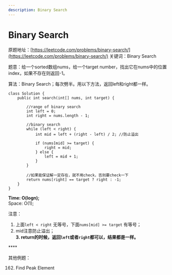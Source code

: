```yaml
---
description: Binary Search
---
```


# Binary Search

原题地址：[https://leetcode.com/problems/binary-search/](https://leetcode.com/problems/binary-search/) 关键词：Binary Search

题意：给一个sorted数组nums，给一个target number，找出它在nums中的位置index，如果不存在则返回-1。

算法：Binary Search；每次劈半。用以下方法，返回left和right都一样。

```text
class Solution {
    public int search(int[] nums, int target) {
        
        //range of binary search
        int left = 0;
        int right = nums.length - 1;
        
        //binary search
        while (left < right) {
            int mid = left + (right - left) / 2; //防止溢出
            
            if (nums[mid] >= target) { 
                right = mid;
            } else {
                left = mid + 1;
            }
        }
        
        //如果能保证解一定存在，就不用check，否则要check一下
        return nums[right] == target ? right : -1; 
    }
}
```

**Time: O\(logn\);**  
Space: O\(1\);

注意：  
1. 上面`left < right` 无等号，下面`nums[mid] >= target` 有等号；  
2. mid注意防止溢出；  
**3. return的时候，返回`left`或者`right`都可以，结果都是一样。**

\*\*\*\*

其他例题：

162. Find Peak Element





